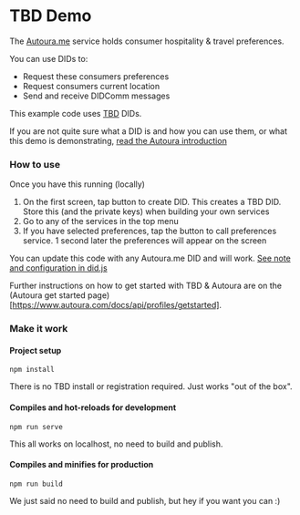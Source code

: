# TBD Demo

The [Autoura.me](https://www.autoura.me) service holds consumer hospitality & travel preferences. 

You can use DIDs to:

* Request these consumers preferences
* Request consumers current location
* Send and receive DIDComm messages

This example code uses [TBD](https://developer.tbd.website) DIDs.

If you are not quite sure what a DID is and how you can use them, or what this demo is demonstrating, [read the Autoura introduction](https://www.autoura.com/docs/api/profiles)

### How to use

Once you have this running (locally)

1. On the first screen, tap button to create DID. This creates a TBD DID. Store this (and the private keys) when building your own services
2. Go to any of the services in the top menu 
3. If you have selected preferences, tap the button to call preferences service. 1 second later the preferences will appear on the screen

You can update this code with any Autoura.me DID and will work. [See note and configuration in did.js](https://github.com/Autoura/TBDdemo/blob/main/src/common/did.js)

Further instructions on how to get started with TBD & Autoura are on the (Autoura get started page)[https://www.autoura.com/docs/api/profiles/getstarted].

### Make it work

#### Project setup
```
npm install
```

There is no TBD install or registration required. Just works "out of the box".

#### Compiles and hot-reloads for development
```
npm run serve
```

This all works on localhost, no need to build and publish.

#### Compiles and minifies for production
```
npm run build
```

We just said no need to build and publish, but hey if you want you can :)